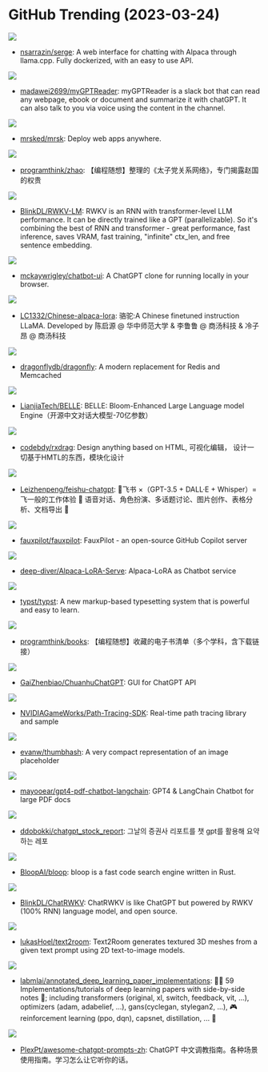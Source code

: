 # GitHub Trending (2023-03-24)

![](https://img.shields.io/badge/Python-New%20422-green?style=flat-square&logo=appveyor)
- [nsarrazin/serge](https://github.com/nsarrazin/serge): A web interface for chatting with Alpaca through llama.cpp. Fully dockerized, with an easy to use API.

![](https://img.shields.io/badge/Python-New%20759-green?style=flat-square&logo=appveyor)
- [madawei2699/myGPTReader](https://github.com/madawei2699/myGPTReader): myGPTReader is a slack bot that can read any webpage, ebook or document and summarize it with chatGPT. It can also talk to you via voice using the content in the channel.

![](https://img.shields.io/badge/Ruby-New%20175-green?style=flat-square&logo=appveyor)
- [mrsked/mrsk](https://github.com/mrsked/mrsk): Deploy web apps anywhere.

![](https://img.shields.io/badge/Python-New%20114-green?style=flat-square&logo=appveyor)
- [programthink/zhao](https://github.com/programthink/zhao): 【编程随想】整理的《太子党关系网络》，专门揭露赵国的权贵

![](https://img.shields.io/badge/Python-New%20616-green?style=flat-square&logo=appveyor)
- [BlinkDL/RWKV-LM](https://github.com/BlinkDL/RWKV-LM): RWKV is an RNN with transformer-level LLM performance. It can be directly trained like a GPT (parallelizable). So it's combining the best of RNN and transformer - great performance, fast inference, saves VRAM, fast training, "infinite" ctx_len, and free sentence embedding.

![](https://img.shields.io/badge/TypeScript-New%20680-green?style=flat-square&logo=appveyor)
- [mckaywrigley/chatbot-ui](https://github.com/mckaywrigley/chatbot-ui): A ChatGPT clone for running locally in your browser.

![](https://img.shields.io/badge/Jupyter%20Notebook-New%20145-green?style=flat-square&logo=appveyor)
- [LC1332/Chinese-alpaca-lora](https://github.com/LC1332/Chinese-alpaca-lora): 骆驼:A Chinese finetuned instruction LLaMA. Developed by 陈启源 @ 华中师范大学 & 李鲁鲁 @ 商汤科技 & 冷子昂 @ 商汤科技

![](https://img.shields.io/badge/C%2B%2B-New%20101-green?style=flat-square&logo=appveyor)
- [dragonflydb/dragonfly](https://github.com/dragonflydb/dragonfly): A modern replacement for Redis and Memcached

![](https://img.shields.io/badge/Python-New%20430-green?style=flat-square&logo=appveyor)
- [LianjiaTech/BELLE](https://github.com/LianjiaTech/BELLE): BELLE: Bloom-Enhanced Large Language model Engine（开源中文对话大模型-70亿参数）

![](https://img.shields.io/badge/TypeScript-New%2034-green?style=flat-square&logo=appveyor)
- [codebdy/rxdrag](https://github.com/codebdy/rxdrag): Design anything based on HTML, 可视化编辑， 设计一切基于HMTL的东西，模块化设计

![](https://img.shields.io/badge/Go-New%20297-green?style=flat-square&logo=appveyor)
- [Leizhenpeng/feishu-chatgpt](https://github.com/Leizhenpeng/feishu-chatgpt): 🎒飞书 ×（GPT-3.5 + DALL·E + Whisper）= 飞一般的工作体验 🚀 语音对话、角色扮演、多话题讨论、图片创作、表格分析、文档导出 🚀

![](https://img.shields.io/badge/Python-New%20964-green?style=flat-square&logo=appveyor)
- [fauxpilot/fauxpilot](https://github.com/fauxpilot/fauxpilot): FauxPilot - an open-source GitHub Copilot server

![](https://img.shields.io/badge/Python-New%20384-green?style=flat-square&logo=appveyor)
- [deep-diver/Alpaca-LoRA-Serve](https://github.com/deep-diver/Alpaca-LoRA-Serve): Alpaca-LoRA as Chatbot service

![](https://img.shields.io/badge/Rust-New%202-green?style=flat-square&logo=appveyor)
- [typst/typst](https://github.com/typst/typst): A new markup-based typesetting system that is powerful and easy to learn.

![](https://img.shields.io/badge/none-New%2067-green?style=flat-square&logo=appveyor)
- [programthink/books](https://github.com/programthink/books): 【编程随想】收藏的电子书清单（多个学科，含下载链接）

![](https://img.shields.io/badge/Python-New%20678-green?style=flat-square&logo=appveyor)
- [GaiZhenbiao/ChuanhuChatGPT](https://github.com/GaiZhenbiao/ChuanhuChatGPT): GUI for ChatGPT API

![](https://img.shields.io/badge/C%2B%2B-New%2069-green?style=flat-square&logo=appveyor)
- [NVIDIAGameWorks/Path-Tracing-SDK](https://github.com/NVIDIAGameWorks/Path-Tracing-SDK): Real-time path tracing library and sample

![](https://img.shields.io/badge/Swift-New%20410-green?style=flat-square&logo=appveyor)
- [evanw/thumbhash](https://github.com/evanw/thumbhash): A very compact representation of an image placeholder

![](https://img.shields.io/badge/TypeScript-New%20412-green?style=flat-square&logo=appveyor)
- [mayooear/gpt4-pdf-chatbot-langchain](https://github.com/mayooear/gpt4-pdf-chatbot-langchain): GPT4 & LangChain Chatbot for large PDF docs

![](https://img.shields.io/badge/Python-New%2019-green?style=flat-square&logo=appveyor)
- [ddobokki/chatgpt_stock_report](https://github.com/ddobokki/chatgpt_stock_report): 그날의 증권사 리포트를 챗 gpt를 활용해 요약하는 레포

![](https://img.shields.io/badge/TypeScript-New%20751-green?style=flat-square&logo=appveyor)
- [BloopAI/bloop](https://github.com/BloopAI/bloop): bloop is a fast code search engine written in Rust.

![](https://img.shields.io/badge/Python-New%20230-green?style=flat-square&logo=appveyor)
- [BlinkDL/ChatRWKV](https://github.com/BlinkDL/ChatRWKV): ChatRWKV is like ChatGPT but powered by RWKV (100% RNN) language model, and open source.

![](https://img.shields.io/badge/Python-New%2084-green?style=flat-square&logo=appveyor)
- [lukasHoel/text2room](https://github.com/lukasHoel/text2room): Text2Room generates textured 3D meshes from a given text prompt using 2D text-to-image models.

![](https://img.shields.io/badge/Jupyter%20Notebook-New%20239-green?style=flat-square&logo=appveyor)
- [labmlai/annotated_deep_learning_paper_implementations](https://github.com/labmlai/annotated_deep_learning_paper_implementations): 🧑‍🏫 59 Implementations/tutorials of deep learning papers with side-by-side notes 📝; including transformers (original, xl, switch, feedback, vit, ...), optimizers (adam, adabelief, ...), gans(cyclegan, stylegan2, ...), 🎮 reinforcement learning (ppo, dqn), capsnet, distillation, ... 🧠

![](https://img.shields.io/badge/none-New%20969-green?style=flat-square&logo=appveyor)
- [PlexPt/awesome-chatgpt-prompts-zh](https://github.com/PlexPt/awesome-chatgpt-prompts-zh): ChatGPT 中文调教指南。各种场景使用指南。学习怎么让它听你的话。

